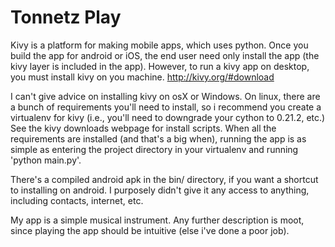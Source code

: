 # Tonnetz Play

Kivy is a platform for making mobile apps, which uses python.  Once you build the app for android or iOS, the end user need only install the app (the kivy layer is included in the app).  However, to run a kivy app on desktop, you must install kivy on you machine.  http://kivy.org/#download

I can't give advice on installing kivy on osX or Windows.  On linux, there are a bunch of requirements you'll need to install, so i recommend you create a virtualenv for kivy (i.e., you'll need to downgrade your cython to 0.21.2, etc.)  See the kivy downloads webpage for install scripts.  When all the requirements are installed (and that's a big when), running the app is as simple as entering the project directory in your virtualenv and running 'python main.py'.

There's a compiled android apk in the bin/ directory, if you want a shortcut to installing on android.  I purposely didn't give it any access to anything, including contacts, internet, etc.

My app is a simple musical instrument.  Any further description is moot, since playing the app should be intuitive (else i've done a poor job).
